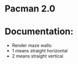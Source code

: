 # Pacman 2.0

# Documentation: 
- Render maze walls:
- 1 means straight horizontal
- 2 means straight vertical